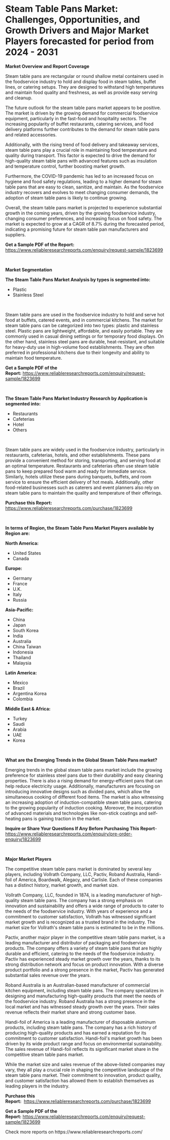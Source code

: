 <p><h1>Steam Table Pans Market: Challenges, Opportunities, and Growth Drivers and Major Market Players forecasted for period from 2024 - 2031</h1></p><p><strong>Market Overview and Report Coverage</strong></p>
<p><p>Steam table pans are rectangular or round shallow metal containers used in the foodservice industry to hold and display food in steam tables, buffet lines, or catering setups. They are designed to withstand high temperatures and maintain food quality and freshness, as well as provide easy serving and cleanup.</p><p>The future outlook for the steam table pans market appears to be positive. The market is driven by the growing demand for commercial foodservice equipment, particularly in the fast-food and hospitality sectors. The increasing popularity of buffet restaurants, catering services, and food delivery platforms further contributes to the demand for steam table pans and related accessories.</p><p>Additionally, with the rising trend of food delivery and takeaway services, steam table pans play a crucial role in maintaining food temperature and quality during transport. This factor is expected to drive the demand for high-quality steam table pans with advanced features such as insulation and temperature control, further boosting market growth.</p><p>Furthermore, the COVID-19 pandemic has led to an increased focus on hygiene and food safety regulations, leading to a higher demand for steam table pans that are easy to clean, sanitize, and maintain. As the foodservice industry recovers and evolves to meet changing consumer demands, the adoption of steam table pans is likely to continue growing.</p><p>Overall, the steam table pans market is projected to experience substantial growth in the coming years, driven by the growing foodservice industry, changing consumer preferences, and increasing focus on food safety. The market is expected to grow at a CAGR of 8.7% during the forecasted period, indicating a promising future for steam table pan manufacturers and suppliers.</p></p>
<p><strong>Get a Sample PDF of the Report:</strong> <a href="https://www.reliableresearchreports.com/enquiry/request-sample/1823699">https://www.reliableresearchreports.com/enquiry/request-sample/1823699</a></p>
<p>&nbsp;</p>
<p><strong>Market Segmentation</strong></p>
<p><strong>The Steam Table Pans Market Analysis by types is segmented into:</strong></p>
<p><ul><li>Plastic</li><li>Stainless Steel</li></ul></p>
<p>&nbsp;</p>
<p><p>Steam table pans are used in the foodservice industry to hold and serve hot food at buffets, catered events, and in commercial kitchens. The market for steam table pans can be categorized into two types: plastic and stainless steel. Plastic pans are lightweight, affordable, and easily portable. They are commonly used in casual dining settings or for temporary food displays. On the other hand, stainless steel pans are durable, heat-resistant, and suitable for heavy-duty use in high-volume food establishments. They are often preferred in professional kitchens due to their longevity and ability to maintain food temperature.</p></p>
<p><strong>Get a Sample PDF of the Report:</strong>&nbsp;<a href="https://www.reliableresearchreports.com/enquiry/request-sample/1823699">https://www.reliableresearchreports.com/enquiry/request-sample/1823699</a></p>
<p>&nbsp;</p>
<p><strong>The Steam Table Pans Market Industry Research by Application is segmented into:</strong></p>
<p><ul><li>Restaurants</li><li>Cafeterias</li><li>Hotel</li><li>Others</li></ul></p>
<p>&nbsp;</p>
<p><p>Steam table pans are widely used in the foodservice industry, particularly in restaurants, cafeterias, hotels, and other establishments. These pans provide a convenient method for storing, transporting, and serving food at an optimal temperature. Restaurants and cafeterias often use steam table pans to keep prepared food warm and ready for immediate service. Similarly, hotels utilize these pans during banquets, buffets, and room service to ensure the efficient delivery of hot meals. Additionally, other food-related businesses such as caterers and event planners also rely on steam table pans to maintain the quality and temperature of their offerings.</p></p>
<p><strong>Purchase this Report:</strong>&nbsp; <a href="https://www.reliableresearchreports.com/purchase/1823699">https://www.reliableresearchreports.com/purchase/1823699</a></p>
<p>&nbsp;</p>
<p><strong>In terms of Region, the Steam Table Pans Market Players available by Region are:</strong></p>
<p>
    <p> <strong> North America: </strong>
        <ul>
            <li>United States</li>
            <li>Canada</li>
        </ul>
        </p> 
    <p> <strong> Europe: </strong>
        <ul>
            <li>Germany</li>
            <li>France</li>
            <li>U.K.</li>
            <li>Italy</li>
            <li>Russia</li>
        </ul>
        </p> 
    <p> <strong> Asia-Pacific: </strong>
        <ul>
            <li>China</li>
            <li>Japan</li>
            <li>South Korea</li>
            <li>India</li>
            <li>Australia</li>
            <li>China Taiwan</li>
            <li>Indonesia</li>
            <li>Thailand</li>
            <li>Malaysia</li>
        </ul>
        </p> 
    <p> <strong> Latin America: </strong>
        <ul>
            <li>Mexico</li>
            <li>Brazil</li>
            <li>Argentina Korea</li>
            <li>Colombia</li>
        </ul>
        </p> 
    <p> <strong> Middle East & Africa: </strong>
        <ul>
            <li>Turkey</li>
            <li>Saudi</li>
            <li>Arabia</li>
            <li>UAE</li>
            <li>Korea</li>
        </ul>
    </p>
    </p>
<p>&nbsp;</p>
<p><strong>What are the Emerging Trends in the Global Steam Table Pans market?</strong></p>
<p><p>Emerging trends in the global steam table pans market include the growing preference for stainless steel pans due to their durability and easy cleaning properties. There is also a rising demand for energy-efficient pans that can help reduce electricity usage. Additionally, manufacturers are focusing on introducing innovative designs such as divided pans, which allow the simultaneous cooking of different food items. The market is also witnessing an increasing adoption of induction-compatible steam table pans, catering to the growing popularity of induction cooking. Moreover, the incorporation of advanced materials and technologies like non-stick coatings and self-heating pans is gaining traction in the market.</p></p>
<p><strong>Inquire or Share Your Questions If Any Before Purchasing This Report</strong>- <a href="https://www.reliableresearchreports.com/enquiry/pre-order-enquiry/1823699">https://www.reliableresearchreports.com/enquiry/pre-order-enquiry/1823699</a></p>
<p>&nbsp;</p>
<p><strong>Major Market Players</strong></p>
<p><p>The competitive steam table pans market is dominated by several key players, including Vollrath Company, LLC, Pactiv, Roband Australia, Handi-foil of America, Boardwalk, Alegacy, and Carlisle. Each of these companies has a distinct history, market growth, and market size.</p><p>Vollrath Company, LLC, founded in 1874, is a leading manufacturer of high-quality steam table pans. The company has a strong emphasis on innovation and sustainability and offers a wide range of products to cater to the needs of the foodservice industry. With years of experience and a commitment to customer satisfaction, Vollrath has witnessed significant market growth and is recognized as a trusted brand in the industry. The market size for Vollrath's steam table pans is estimated to be in the millions.</p><p>Pactiv, another major player in the competitive steam table pans market, is a leading manufacturer and distributor of packaging and foodservice products. The company offers a variety of steam table pans that are highly durable and efficient, catering to the needs of the foodservice industry. Pactiv has experienced steady market growth over the years, thanks to its strong distribution network and focus on product innovation. With a diverse product portfolio and a strong presence in the market, Pactiv has generated substantial sales revenue over the years.</p><p>Roband Australia is an Australian-based manufacturer of commercial kitchen equipment, including steam table pans. The company specializes in designing and manufacturing high-quality products that meet the needs of the foodservice industry. Roband Australia has a strong presence in the local market and has witnessed steady growth over the years. Their sales revenue reflects their market share and strong customer base.</p><p>Handi-foil of America is a leading manufacturer of disposable aluminum products, including steam table pans. The company has a rich history of producing high-quality products and has earned a reputation for its commitment to customer satisfaction. Handi-foil's market growth has been driven by its wide product range and focus on environmental sustainability. The sales revenue of Handi-foil reflects its significant market share in the competitive steam table pans market.</p><p>While the market size and sales revenue of the above-listed companies may vary, they all play a crucial role in shaping the competitive landscape of the steam table pans market. Their commitment to innovation, product quality, and customer satisfaction has allowed them to establish themselves as leading players in the industry.</p></p>
<p><strong>Purchase this Report:</strong>&nbsp;&nbsp;<a href="https://www.reliableresearchreports.com/purchase/1823699">https://www.reliableresearchreports.com/purchase/1823699</a></p>
<p></p>
<p><strong>Get a Sample PDF of the Report:</strong>&nbsp;<a href="https://www.reliableresearchreports.com/enquiry/request-sample/1823699">https://www.reliableresearchreports.com/enquiry/request-sample/1823699</a></p>
<p>Check more reports on https://www.reliableresearchreports.com/</p>
